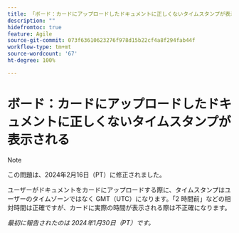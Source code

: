 ```yaml
---
title: 「ボード：カードにアップロードしたドキュメントに正しくないタイムスタンプが表示される」
description: ""
hidefromtoc: true
feature: Agile
source-git-commit: 073f63610623276f978d15b22cf4a8f294fab44f
workflow-type: tm+mt
source-wordcount: '67'
ht-degree: 100%

---
```



# ボード：カードにアップロードしたドキュメントに正しくないタイムスタンプが表示される

>[!NOTE]
>
>この問題は、2024年2月16日（PT）に修正されました。

ユーザーがドキュメントをカードにアップロードする際に、タイムスタンプはユーザーのタイムゾーンではなく GMT（UTC）になります。「2 時間前」などの相対時間は正確ですが、カードに実際の時間が表示される際は不正確になります。

_最初に報告されたのは 2024年1月30日（PT）です。_
